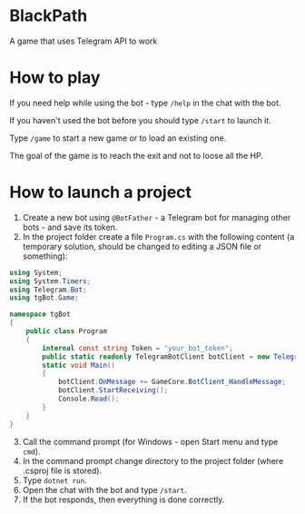 # BlackPath
A game that uses Telegram API to work

# How to play
If you need help while using the bot - type `/help` in the chat with the bot.

If you haven't used the bot before you should type `/start` to launch it. 

Type `/game` to start a new game or to load an existing one.

The goal of the game is to reach the exit and not to loose all the HP.

# How to launch a project
1. Create a new bot using `@BotFather` - a Telegram bot for managing other bots - and save its token.
2. In the project folder create a file `Program.cs` with the following content (a temporary solution, should be changed to editing a JSON file or something):
```csharp
using System;
using System.Timers;
using Telegram.Bot;
using tgBot.Game;

namespace tgBot
{
    public class Program
    {
        internal const string Token = "your_bot_token";
        public static readonly TelegramBotClient botClient = new TelegramBotClient(Token);
        static void Main()
        {
            botClient.OnMessage += GameCore.BotClient_HandleMessage;
            botClient.StartReceiving(); 
            Console.Read();
        }
    }
}
```
3. Call the command prompt (for Windows - open Start menu and type `cmd`).
4. In the command prompt change directory to the project folder (where .csproj file is stored).
5. Type `dotnet run`.
6. Open the chat with the bot and type `/start`.
7. If the bot responds, then everything is done correctly.
